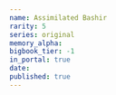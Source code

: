 ```yaml
---
name: Assimilated Bashir
rarity: 5
series: original
memory_alpha:
bigbook_tier: -1
in_portal: true
date:
published: true
---
```



